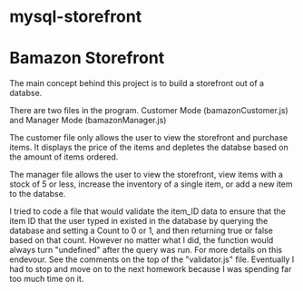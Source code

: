# mysql-storefront

# Bamazon Storefront

The main concept behind this project is to build a storefront out of a databse.  

There are two files in the program. Customer Mode (bamazonCustomer.js) and Manager Mode (bamazonManager.js)

The customer file only allows the user to view the storefront and purchase items. It displays the price of the items and depletes the databse based on the amount of items ordered.

The manager file allows the user to view the storefront, view items with a stock of 5 or less, increase the inventory of a single item, or add a new item to the databse. 

I tried to code a file that would validate the item_ID data to ensure that the item ID that the user typed in existed in the database by querying the database and setting a Count to 0 or 1, and then returning true or false based on that count. However no matter what I did, the function would always turn "undefined" after the query was run. For more details on this endevour. See the comments on the top of the "validator.js" file.  Eventually I had to stop and move on to the next homework because I was spending far too much time on it. 